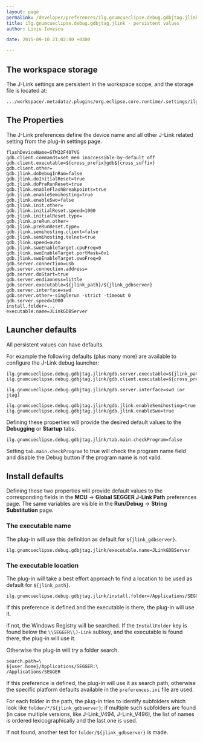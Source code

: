 ```yaml
---
layout: page
permalink: /developer/preferences/ilg.gnumcueclipse.debug.gdbjtag.jlink/
title: ilg.gnumcueclipse.debug.gdbjtag.jlink - persistent values
author: Liviu Ionescu

date: 2015-09-10 21:02:00 +0300

---
```


## The workspace storage

The J-Link settings are persistent in the workspace scope, and the storage file is located at:

    .../workspace/.metadata/.plugins/org.eclipse.core.runtime/.settings/ilg.gnumcueclipse.debug.gdbjtag.jlink.prefs

## The Properties

The J-Link preferences define the device name and all other J-Link related setting from the plug-in settings page.

    flashDeviceName=STM32F407VG
    gdb.client.commands=set mem inaccessible-by-default off
    gdb.client.executable=${cross_prefix}gdb${cross_suffix}
    gdb.client.other=
    gdb.jlink.doDebugInRam=false
    gdb.jlink.doInitialReset=true
    gdb.jlink.doPreRunReset=true
    gdb.jlink.enableFlashBreakpoints=true
    gdb.jlink.enableSemihosting=true
    gdb.jlink.enableSwo=false
    gdb.jlink.init.other=
    gdb.jlink.initialReset.speed=1000
    gdb.jlink.initialReset.type=
    gdb.jlink.preRun.other=
    gdb.jlink.preRunReset.type=
    gdb.jlink.semihosting.client=false
    gdb.jlink.semihosting.telnet=true
    gdb.jlink.speed=auto
    gdb.jlink.swoEnableTarget.cpuFreq=0
    gdb.jlink.swoEnableTarget.portMask=0x1
    gdb.jlink.swoEnableTarget.swoFreq=0
    gdb.server.connection=usb
    gdb.server.connection.address=
    gdb.server.doStart=true
    gdb.server.endianness=little
    gdb.server.executable=${jlink_path}/${jlink_gdbserver}
    gdb.server.interface=swd
    gdb.server.other=-singlerun -strict -timeout 0
    gdb.server.speed=1000
    install.folder=...
    executable.name=JLinkGDBServer

## Launcher defaults

All persistent values can have defaults.

For example the following defaults (plus many more) are available to configure the J-Link debug launcher:

    ilg.gnumcueclipse.debug.gdbjtag.jlink/gdb.server.executable=${jlink_path}/${jlink_gdbserver}
    ilg.gnumcueclipse.debug.gdbjtag.jlink/gdb.client.executable=${cross_prefix}gdb${cross_suffix}

    ilg.gnumcueclipse.debug.gdbjtag.jlink/gdb.server.interface=swd (or jtag)

    ilg.gnumcueclipse.debug.gdbjtag.jlink/gdb.jlink.enableSemihosting=true
    ilg.gnumcueclipse.debug.gdbjtag.jlink/gdb.jlink.enableSwo=true

Defining these properties will provide the desired default values to the **Debugging** or **Startup** tabs.

    ilg.gnumcueclipse.debug.gdbjtag.jlink/tab.main.checkProgram=false

Setting `tab.main.checkProgram` to true will check the program name field and disable the Debug button if the program name is not valid.

## Install defaults

Defining these two properties will provide default values to the corresponding fields in the **MCU** → **Global SEGGER J-Link Path** preferences page. The same variables are visible in the **Run/Debug** → **String Substitution** page.

### The executable name

The plug-in will use this definition as default for `${jlink_gdbserver}`.

    ilg.gnumcueclipse.debug.gdbjtag.jlink/executable.name=JLinkGDBServer

### The executable location

The plug-in will take a best effort approach to find a location to be used as default for `${jlink_path}`.

    ilg.gnumcueclipse.debug.gdbjtag.jlink/install.folder=/Applications/SEGGER/Jlink

If this preference is defined and the executable is there, the plug-in will use it.

if not, the Windows Registry will be searched. If the `InstallFolder` key is found below the `\\SEGGER\\J-Link` subkey, and the executable is found there, the plug-in will use it.

Otherwise the plug-in will try a folder search.

    search.path=\
    ${user.home}/Applications/SEGGER:\
    /Applications/SEGGER

If this preference is defined, the plug-in will use it as search path, otherwise the specific platform defaults available in the `preferences.ini` file are used.

For each folder in the path, the plug-in tries to identify subfolders which look like `folder/*/${jlink_gdbserver}`; if multiple such subfolders are found (in case multiple versions, like J-Link\_V494, J-Link\_V496), the list of names is ordered lexicographically and the last one is used.

If not found, another test for `folder/${jlink_gdbserver}` is made.
